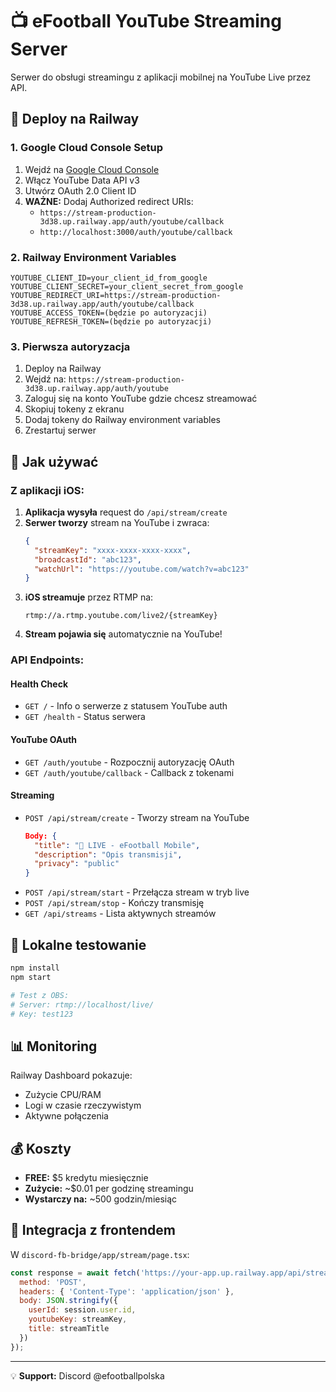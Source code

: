 # 📺 eFootball YouTube Streaming Server

Serwer do obsługi streamingu z aplikacji mobilnej na YouTube Live przez API.

## 🚀 Deploy na Railway

### 1. Google Cloud Console Setup

1. Wejdź na [Google Cloud Console](https://console.cloud.google.com)
2. Włącz YouTube Data API v3
3. Utwórz OAuth 2.0 Client ID
4. **WAŻNE:** Dodaj Authorized redirect URIs:
   - `https://stream-production-3d38.up.railway.app/auth/youtube/callback`
   - `http://localhost:3000/auth/youtube/callback`

### 2. Railway Environment Variables

```env
YOUTUBE_CLIENT_ID=your_client_id_from_google
YOUTUBE_CLIENT_SECRET=your_client_secret_from_google
YOUTUBE_REDIRECT_URI=https://stream-production-3d38.up.railway.app/auth/youtube/callback
YOUTUBE_ACCESS_TOKEN=(będzie po autoryzacji)
YOUTUBE_REFRESH_TOKEN=(będzie po autoryzacji)
```

### 3. Pierwsza autoryzacja

1. Deploy na Railway
2. Wejdź na: `https://stream-production-3d38.up.railway.app/auth/youtube`
3. Zaloguj się na konto YouTube gdzie chcesz streamować
4. Skopiuj tokeny z ekranu
5. Dodaj tokeny do Railway environment variables
6. Zrestartuj serwer

## 📡 Jak używać

### Z aplikacji iOS:

1. **Aplikacja wysyła** request do `/api/stream/create`
2. **Serwer tworzy** stream na YouTube i zwraca:
   ```json
   {
     "streamKey": "xxxx-xxxx-xxxx-xxxx",
     "broadcastId": "abc123",
     "watchUrl": "https://youtube.com/watch?v=abc123"
   }
   ```
3. **iOS streamuje** przez RTMP na:
   ```
   rtmp://a.rtmp.youtube.com/live2/{streamKey}
   ```
4. **Stream pojawia się** automatycznie na YouTube!

### API Endpoints:

#### Health Check
- `GET /` - Info o serwerze z statusem YouTube auth
- `GET /health` - Status serwera

#### YouTube OAuth
- `GET /auth/youtube` - Rozpocznij autoryzację OAuth
- `GET /auth/youtube/callback` - Callback z tokenami

#### Streaming
- `POST /api/stream/create` - Tworzy stream na YouTube
  ```json
  Body: {
    "title": "🔴 LIVE - eFootball Mobile",
    "description": "Opis transmisji",
    "privacy": "public"
  }
  ```
- `POST /api/stream/start` - Przełącza stream w tryb live
- `POST /api/stream/stop` - Kończy transmisję
- `GET /api/streams` - Lista aktywnych streamów

## 🔧 Lokalne testowanie

```bash
npm install
npm start

# Test z OBS:
# Server: rtmp://localhost/live/
# Key: test123
```

## 📊 Monitoring

Railway Dashboard pokazuje:
- Zużycie CPU/RAM
- Logi w czasie rzeczywistym
- Aktywne połączenia

## 💰 Koszty

- **FREE:** $5 kredytu miesięcznie
- **Zużycie:** ~$0.01 per godzinę streamingu
- **Wystarczy na:** ~500 godzin/miesiąc

## 🎯 Integracja z frontendem

W `discord-fb-bridge/app/stream/page.tsx`:

```javascript
const response = await fetch('https://your-app.up.railway.app/api/stream/create', {
  method: 'POST',
  headers: { 'Content-Type': 'application/json' },
  body: JSON.stringify({
    userId: session.user.id,
    youtubeKey: streamKey,
    title: streamTitle
  })
});
```

---

💡 **Support:** Discord @efootballpolska